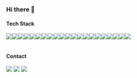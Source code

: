 ### Hi there 👋 

#### Tech Stack
<div style="display:flex;">
<img src="https://img.shields.io/badge/HTML-E34F26?style=flat-square&logo=HTML5&logoColor=white"/>
<img src="https://img.shields.io/badge/CSS-1572B6?style=flat-square&logo=CSS3&logoColor=white"/>
<img src="https://img.shields.io/badge/JavaScript-F7DF1E?style=flat-square&logo=JavaScript&logoColor=white"/>
<img src="https://img.shields.io/badge/TypeScript-3178C6?style=flat-square&logo=TypeScript&logoColor=white"/>
<img src="https://img.shields.io/badge/jQuery-0769AD?style=flat-square&logo=jQuery&logoColor=white"/>
<img src="https://img.shields.io/badge/React-61DAFB?style=flat-square&logo=React&logoColor=white"/>
<img src="https://img.shields.io/badge/vuejs-%2335495e.svg?style=flat-square&logo=vuedotjs&logoColor=%234FC08D"/>
<img src="https://img.shields.io/badge/tailwindcss-%2338B2AC.svg?style=flat-square&logo=tailwind-css&logoColor=white"/>
<img src="https://img.shields.io/badge/node.js-6DA55F?style=flat-square&logo=node.js&logoColor=white"/>
<img src="https://img.shields.io/badge/nestjs-%23E0234E.svg?style=flat-square&logo=nestjs&logoColor=white"/>
<img src="https://img.shields.io/badge/python-3670A0?style=flat-square&logo=python&logoColor=ffdd54"/>
<img src="https://img.shields.io/badge/FastAPI-005571?style=flat-square&logo=fastapi"/>
<img src="https://img.shields.io/badge/Supabase-3ECF8E?style=flat-square&logo=supabase&logoColor=white"/>
<img src="https://img.shields.io/badge/mysql-4479A1.svg?style=flat-square&logo=mysql&logoColor=white"/>
<img src="https://img.shields.io/badge/AWS-%23FF9900.svg?style=flat-square&logo=amazon-aws&logoColor=white"/>
<img src="https://img.shields.io/badge/github%20actions-%232671E5.svg?style=flat-square&logo=githubactions&logoColor=white"/>
<img src="https://img.shields.io/badge/yaml-%23ffffff.svg?style=flat-square&logo=yaml&logoColor=151515"/>
<img src="https://img.shields.io/badge/Docker-2496ED?style=flat-square&logo=Docker&logoColor=white"/>
<img src="https://img.shields.io/badge/Linux-FCC624?style=flat-square&logo=linux&logoColor=black"/>
<img src="https://img.shields.io/badge/-playwright-%232EAD33?style=flat-square&logo=playwright&logoColor=white"/>
<img src="https://img.shields.io/badge/PHP-777BB4?style=flat-square&logo=PHP&logoColor=white"/>
</div>
<br /> 



#### Contact
<a href="https://mnmhbbb.tistory.com/" target="_blank"><img src="https://img.shields.io/badge/Tech Blog-ebebeb?style=flat-square"/></a>
<a href="mailto:mnmhb64@gmail.com" target="_blank"><img src="https://img.shields.io/badge/Gmail-EA4335?style=flat-square&logo=Gmail&logoColor=white"/></a>
<a href="mailto:mnmhb64@naver.com" target="_blank"><img src="https://img.shields.io/badge/Naver-03C75A?style=flat-square&logo=Naver&logoColor=white"/></a>

